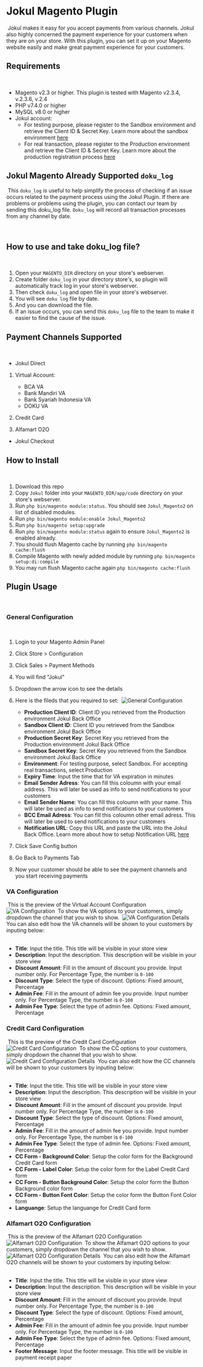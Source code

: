 # Jokul Magento Plugin
​
Jokul makes it easy for you accept payments from various channels. Jokul also highly concerned the payment experience for your customers when they are on your store. With this plugin, you can set it up on your Magento website easily and make great payment experience for your customers.
​
## Requirements
​
- Magento v2.3 or higher. This plugin is tested with Magento v2.3.4, v.2.3.6, v.2.4
- PHP v7.4.0 or higher
- MySQL v8.0 or higher
- Jokul account:
    - For testing purpose, please register to the Sandbox environment and retrieve the Client ID & Secret Key. Learn more about the sandbox environment [here](https://jokul.doku.com/docs/docs/getting-started/explore-sandbox)
    - For real transaction, please register to the Production environment and retrieve the Client ID & Secret Key. Learn more about the production registration process [here](https://jokul.doku.com/docs/docs/getting-started/register-user)

## Jokul Magento Already Supported `doku_log`
​
This `doku_log` is useful to help simplify the process of checking if an issue occurs related to the payment process using the Jokul Plugin. If there are problems or problems using the plugin, you can contact our team by sending this doku_log file. `Doku_log` will record all transaction processes from any channel by date.

​
## How to use and take doku_log file?
​
1. Open your `MAGENTO_DIR` directory on your store's webserver.
2. Create folder `doku_log` in your directory store's, so plugin will automatically track log in your store's webserver.
3. Then check `doku_log` and open file in your store's webserver.
4. You will see `doku log` file by date.
5. And you can download the file. 
6. If an issue occurs, you can send this `doku_log` file to the team to make it easier to find the cause of the issue.


## Payment Channels Supported
​
- Jokul Direct
1. Virtual Account:
    - BCA VA
    - Bank Mandiri VA
    - Bank Syariah Indonesia VA
    - DOKU VA

2. Credit Card
3. Alfamart O2O
​
- Jokul Checkout


## How to Install
​
1. Download this repo
2. Copy `Jokul` folder into your `MAGENTO_DIR/app/code` directory on your store's webserver.
3. Run `php bin/magento module:status`. You should see `Jokul_Magento2` on list of disabled modules.
4. Run `php bin/magento module:enable Jokul_Magento2`
5. Run `php bin/magento setup:upgrade`
6. Run `php bin/magento module:status` again to ensure `Jokul_Magento2` is enabled already.
7. You should flush Magento cache by running `php bin/magento cache:flush`
8. Compile Magento with newly added module by running `php bin/magento setup:di:compile`
9. You may run flush Magento cache again `php bin/magento cache:flush`
​
## Plugin Usage
​
### General Configuration
​
1. Login to your Magento Admin Panel
2. Click Store > Configuration
3. Click Sales > Payment Methods
4. You will find "Jokul"
5. Dropdown the arrow icon to see the details
6. Here is the fileds that you required to set:
​
    ![General Configuration](https://i.ibb.co/qyCfkXR/Screen-Shot-2021-03-25-at-01-40-53.png)
    
    - **Production Client ID**: Client ID you retrieved from the Production environment Jokul Back Office
    - **Sandbox Client ID**: Client ID you retrieved from the Sandbox environment Jokul Back Office
    - **Production Secret Key**: Secret Key you retrieved from the Production environment Jokul Back Office
    - **Sandbox Secret Key**: Secret Key you retrieved from the Sandbox environment Jokul Back Office
    - **Environment**: For testing purpose, select Sandbox. For accepting real transactions, select Production
    - **Expiry Time**: Input the time that for VA expiration in minutes
    - **Email Sender Adress**: You can fill this coloumn with your email address. This will later be used as info to send notifications to your customers
    - **Email Sender Name**: You can fill this coloumn with your name. This will later be used as info to send notifications to your customers
    - **BCC Email Adress**: You can fill this coloumn other email adress. This will later be used to send notifications to your customers
    - **Notification URL**: Copy this URL and paste the URL into the Jokul Back Office. Learn more about how to setup Notification URL [here](https://jokul.doku.com/docs/docs/after-payment/setup-notification-url)
7. Click Save Config button
8. Go Back to Payments Tab
9. Now your customer should be able to see the payment channels and you start receiving payments
​
### VA Configuration
​
This is the preview of the Virtual Account Configuration
​
![VA Configuration](https://i.ibb.co/WxZfMZd/Screen-Shot-2021-03-25-at-01-41-13.png)
​
To show the VA options to your customers, simply dropdown the channel that you wish to show.
​
![VA Configuration Details](https://i.ibb.co/PYJGf8w/Screen-Shot-2021-03-25-at-01-41-04.png)
​
You can also edit how the VA channels will be shown to your customers by inputing below:  
​
- **Title**: Input the title. This title will be visible in your store view
- **Description**: Input the description. This description will be visible in your store view
- **Discount Amount**: Fill in the amount of discount you provide. Input number only. For Percentage Type, the number is `0-100`
- **Discount Type**: Select the type of discount. Options: Fixed amount, Percentage
- **Admin Fee**: Fill in the amount of admin fee you provide. Input number only. For Percentage Type, the number is `0-100`
- **Admin Fee Type**: Select the type of admin fee. Options: Fixed amount, Percentage

### Credit Card Configuration
​
This is the preview of the Credit Card Configuration
​
![Credit Card Configuration](https://i.ibb.co/160B9JH/Screen-Shot-2021-05-04-at-10-57-23.png)
​
To show the CC options to your customers, simply dropdown the channel that you wish to show.
​
![Credit Card Configuration Details](https://i.ibb.co/kX9rbtL/Screen-Shot-2021-05-04-at-10-58-38.png)
​
You can also edit how the CC channels will be shown to your customers by inputing below:  
​
- **Title**: Input the title. This title will be visible in your store view
- **Description**: Input the description. This description will be visible in your store view
- **Discount Amount**: Fill in the amount of discount you provide. Input number only. For Percentage Type, the number is `0-100`
- **Discount Type**: Select the type of discount. Options: Fixed amount, Percentage
- **Admin Fee**: Fill in the amount of admin fee you provide. Input number only. For Percentage Type, the number is `0-100`
- **Admin Fee Type**: Select the type of admin fee. Options: Fixed amount, Percentage
- **CC Form - Background Color**: Setup the color form for the Background Credit Card form
- **CC Form - Label Color**: Setup the color form for the Label Credit Card form
- **CC Form - Button Background Color**: Setup the color form the Button Background color form
- **CC Form - Button Font Color**: Setup the color form the Button Font Color form
- **Languange**: Setup the languange for Credit Card form

### Alfamart O2O Configuration
​
This is the preview of the Alfamart O2O Configuration
​
![Alfamart O2O Configuration](https://i.ibb.co/160B9JH/Screen-Shot-2021-05-04-at-10-57-23.png)
​
To show the Alfamart O2O options to your customers, simply dropdown the channel that you wish to show.
​
![Alfamart O2O Configuration Details](https://i.ibb.co/qnqjqzw/Screen-Shot-2021-05-04-at-11-05-10.png)
​
You can also edit how the Alfamart O2O channels will be shown to your customers by inputing below:  
​
- **Title**: Input the title. This title will be visible in your store view
- **Description**: Input the description. This description will be visible in your store view
- **Discount Amount**: Fill in the amount of discount you provide. Input number only. For Percentage Type, the number is `0-100`
- **Discount Type**: Select the type of discount. Options: Fixed amount, Percentage
- **Admin Fee**: Fill in the amount of admin fee you provide. Input number only. For Percentage Type, the number is `0-100`
- **Admin Fee Type**: Select the type of admin fee. Options: Fixed amount, Percentage
- **Footer Message**: Input the footer message. This title will be visible in payment receipt paper
